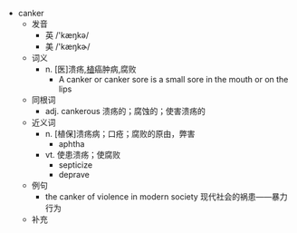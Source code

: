 - canker
  - 发音
    - 英 /'kæŋkə/
    - 美 /'kæŋkɚ/
  - 词义
    - n. [医]溃疡,[植](树的)癌肿病,腐败
      - A canker or canker sore is a small sore in the mouth or on the lips
  - 同根词
    - adj. cankerous 溃疡的；腐蚀的；使害溃疡的
  - 近义词
    - n. [植保]溃疡病；口疮；腐败的原由，弊害
      - aphtha
    - vt. 使患溃疡；使腐败
      - septicize
      - deprave
  - 例句
    - the canker of violence in modern society 现代社会的祸患——暴力行为
  - 补充